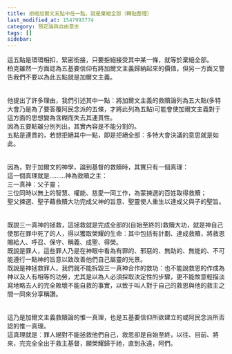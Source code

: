 ```yaml
---
title: 拒絕加爾文五點中任一點，就是棄絕全部（轉貼整理）
last_modified_at: 1547993774
category: 預定論與自由意志
tags: []
sidebar: 
---
```


<p>這五點是環環相扣，緊密銜接，只要拒絕接受其中某一條，就等於棄絕全部。<br/><!--more-->柏克雖然一方面認為五基要信仰有將加爾文主義歸納起來的價值，但另一方面又警告我們不要以為此五點就是加爾文主義。<br/><br/><br/>他提出了許多理由，我們引述其中一點︰將加爾文主義的救贖論列為五大點(多特大會乃是為了要答覆阿民念派的五條，才將此列為五點)可能會使加爾文主義對于這方面的思想變為含糊而失去其連貫性。<br/>因為五要點雖分別列出，其實內容是不能分割的。<br/>五點是連貫的，若想拒絕其中一點，即是拒絕全部︰多特大會決議的意思就是如此。<br/><br/><br/>因為，對于加爾文的神學，論到基督的救贖時，其實只有一個真理：<br/>這一個真理就是………神為救贖之主：<br/>三一真神︰父子靈；<br/>三位同時以無上的智慧、權能、慈愛一同工作，為蒙揀選的百姓取得救贖；<br/>聖父揀選、聖子藉救贖大功完成父神的旨意、聖靈使人重生以達成父與子的聖旨。<br/><br/><br/>既說三一真神的拯救，這拯救就是完成全部的(自始至終的)救贖大功，就是神自己使那在罪中死了的人，得以獲取榮耀的生命︰其中包括有計劃、達成救贖，將救恩賜給人、呼召、保守、稱義、成聖、得榮。<br/>既說是罪人，這些罪人乃是在神眼中看為有罪的、邪惡的、無助的、無能的、不可能遵行一點神的旨意以致改善他們自己屬靈的光景。<br/>既說是神拯救罪人，我們就不能拆毀三一真神合作的救功︰也不能說救恩的作成為神以及人有相等的功勞，尤其是以為人必須採取決定性的步驟，更不能故意輕描淡寫地略去人的完全敗壞不能自救的事實，以致于叫人對于自己的救恩與他的救主之間一同來分享稱讚。<br/><br/><br/>這乃是加爾文主義救贖論的惟一真理，也是五基要信仰所欲建立的或阿民念派所否認的惟一真理。<br/>這真理就是︰罪人絕對不能拯救他們自己，救恩卻是自始至終，以往、目前、將來，完完全全出于救主基督，願榮耀歸于祂，直到永遠，阿們。<br/>
</p>